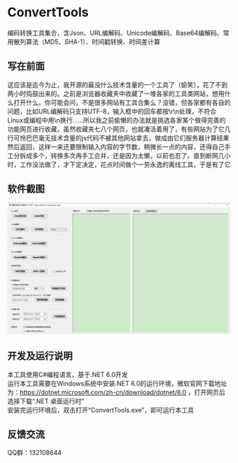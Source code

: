 # ConvertTools
编码转换工具集合，含Json、URL编解码、Unicode编解码、Base64编解码、常用散列算法（MD5、SHA-1）、时间戳转换、时间差计算

## 写在前面

这应该是迄今为止，我开源的最没什么技术含量的一个工具了（偷笑），花了不到两小时捣鼓出来的。之前是浏览器收藏夹中收藏了一堆各家的工具类网站，想用什么打开什么。你可能会问，不是很多网站有工具合集么？没错，但各家都有各自的问题，比如URL编解码只支持UTF-8，输入框中的回车都按\r\n处理，不符合Linux或编程中用\n换行……所以我之前偷懒的办法就是挑选各家某个做得完善的功能网页进行收藏，虽然收藏夹七八个网页，也就凑活着用了，有些网站为了它几行可怜巴巴毫无技术含量的js代码不被其他网站拿去，做成由它们服务器计算结果然后返回，这样一来还要限制输入内容的字节数，稍微长一点的内容，还得自己手工分拆成多个，转换多次再手工合并，还是因为太懒，以前也忍了。直到断网几小时，工作没法做了，才下定决定，花点时间做个一劳永逸的离线工具，于是有了它

## 软件截图

![](ui.png)

## 开发及运行说明

本工具使用C#编程语言，基于.NET 6.0开发<br />
运行本工具需要在Windows系统中安装.NET 6.0的运行环境，微软官网下载地址为：https://dotnet.microsoft.com/zh-cn/download/dotnet/6.0 ，打开网页后选择下载“.NET 桌面运行时”<br />
安装完运行环境后，双击打开“ConvertTools.exe”，即可运行本工具

## 反馈交流

QQ群：132108644
